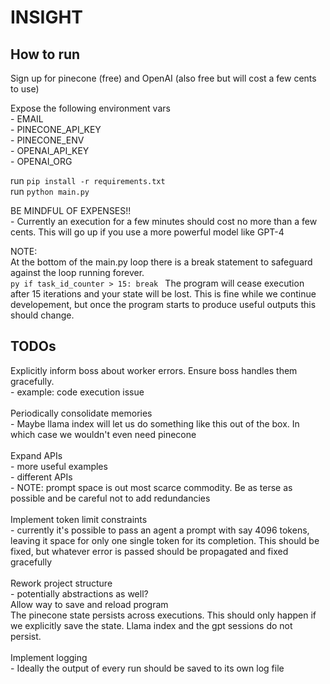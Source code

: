 # INSIGHT

## How to run

Sign up for pinecone (free) and OpenAI (also free but will cost a few cents to use)

Expose the following environment vars<br>
    - EMAIL<br>
    - PINECONE_API_KEY<br>
    - PINECONE_ENV<br>
    - OPENAI_API_KEY<br>
    - OPENAI_ORG<br>

run `pip install -r requirements.txt`<br>
run `python main.py`

BE MINDFUL OF EXPENSES!!<br>
    - Currently an execution for a few minutes should cost no more than a few cents. This will go up if you use a more powerful model like GPT-4<br>

NOTE:<br>
    At the bottom of the main.py loop there is a break statement to safeguard against the loop running forever.<br>
        ```py
        if task_id_counter > 15:
            break
        ```
    The program will cease execution after 15 iterations and your state will be lost. This is fine while we continue developement, but once the program starts to produce useful outputs this should change.<br>


## TODOs

Explicitly inform boss about worker errors. Ensure boss handles them gracefully.<br>
    - example: code execution issue<br><br>
Periodically consolidate memories<br>
    - Maybe llama index will let us do something like this out of the box. In which case we wouldn't even need pinecone<br><br>
Expand APIs<br>
    - more useful examples<br>
    - different APIs<br>
    - NOTE: prompt space is out most scarce commodity. Be as terse as possible and be careful not to add redundancies<br><br>
Implement token limit constraints<br>
    - currently it's possible to pass an agent a prompt with say 4096 tokens, leaving it space for only one single token for its completion. This should be fixed, but whatever error is passed should be propagated and fixed gracefully<br><br>
Rework project structure<br>
    - potentially abstractions as well?<br>
Allow way to save and reload program<br>
The pinecone state persists across executions. This should only happen if we explicitly save the state. Llama index and the gpt sessions do not persist.<br><br>
Implement logging<br>
    - Ideally the output of every run should be saved to its own log file<br>
